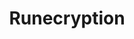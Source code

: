 ---
title: Runecryption
developer: Apodidae
image: Runecryption.jpg
link: http://www.apodidae.com/runecryption/
android: http://play.google.com/store/apps/details?id=com.apodidae.RuneCryption
blackberry: http://appworld.blackberry.com/webstore/content/17843174/
amazon: http://amzn.to/Sq8uuc
---